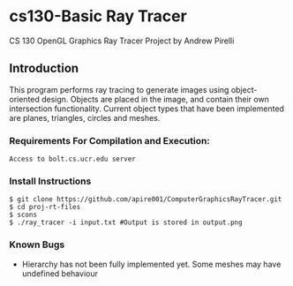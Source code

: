# cs130-Basic Ray Tracer

CS 130 OpenGL Graphics Ray Tracer Project by Andrew Pirelli

## Introduction

This program performs ray tracing to generate images using object-oriented design. Objects are placed in the image, and contain their own intersection functionality. Current object types that have been implemented are planes, triangles, circles and meshes.

### Requirements For Compilation and Execution:

```
Access to bolt.cs.ucr.edu server
```

### Install Instructions

```
$ git clone https://github.com/apire001/ComputerGraphicsRayTracer.git
$ cd proj-rt-files
$ scons
$ ./ray_tracer -i input.txt #Output is stored in output.png
```

### Known Bugs

* Hierarchy has not been fully implemented yet. Some meshes may have undefined behaviour
